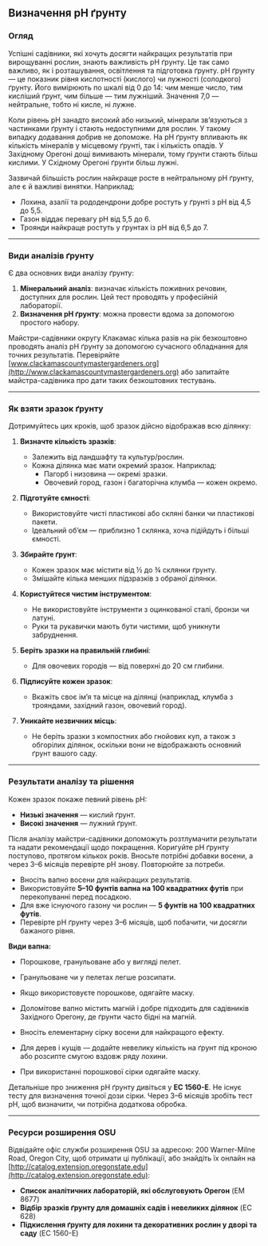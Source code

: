 ## Визначення pH ґрунту

### Огляд

Успішні садівники, які хочуть досягти найкращих результатів при вирощуванні рослин, знають важливість pH ґрунту. Це так само важливо, як і розташування, освітлення та підготовка ґрунту. pH ґрунту — це показник рівня кислотності (кислого) чи лужності (солодкого) ґрунту. Його вимірюють по шкалі від 0 до 14: чим менше число, тим кисліший ґрунт, чим більше — тим лужніший. Значення 7,0 — нейтральне, тобто ні кисле, ні лужне.

Коли рівень pH занадто високий або низький, мінерали зв’язуються з частинками ґрунту і стають недоступними для рослин. У такому випадку додавання добрив не допоможе. На pH ґрунту впливають як кількість мінералів у місцевому ґрунті, так і кількість опадів. У Західному Орегоні дощі вимивають мінерали, тому ґрунти стають більш кислими. У Східному Орегоні ґрунти більш лужні.

Зазвичай більшість рослин найкраще росте в нейтральному pH ґрунту, але є й важливі винятки. Наприклад:

- Лохина, азалії та рододендрони добре ростуть у ґрунті з pH від 4,5 до 5,5.
- Газон віддає перевагу pH від 5,5 до 6.
- Троянди найкраще ростуть у ґрунтах із pH від 6,5 до 7.

---

### Види аналізів ґрунту

Є два основних види аналізу ґрунту:

1. **Мінеральний аналіз**: визначає кількість поживних речовин, доступних для рослин. Цей тест проводять у професійній лабораторії.
2. **Визначення pH ґрунту**: можна провести вдома за допомогою простого набору.

Майстри-садівники округу Клакамас кілька разів на рік безкоштовно проводять аналіз pH ґрунту за допомогою сучасного обладнання для точних результатів. Перевіряйте [www.clackamascountymastergardeners.org](http://www.clackamascountymastergardeners.org) або запитайте майстра-садівника про дати таких безкоштовних тестувань.

---

### Як взяти зразок ґрунту

Дотримуйтесь цих кроків, щоб зразок дійсно відображав всю ділянку:

1. **Визначте кількість зразків**:
   - Залежить від ландшафту та культур/рослин.
   - Кожна ділянка має мати окремий зразок. Наприклад:
     - Пагорб і низовина — окремі зразки.
     - Овочевий город, газон і багаторічна клумба — кожен окремо.

2. **Підготуйте ємності**:
   - Використовуйте чисті пластикові або скляні банки чи пластикові пакети.
   - Ідеальний об’єм — приблизно 1 склянка, хоча підійдуть і більші ємності.

3. **Збирайте ґрунт**:
   - Кожен зразок має містити від ½ до ¾ склянки ґрунту.
   - Змішайте кілька менших підзразків з обраної ділянки.

4. **Користуйтеся чистим інструментом**:
   - Не використовуйте інструменти з оцинкованої сталі, бронзи чи латуні.
   - Руки та рукавички мають бути чистими, щоб уникнути забруднення.

5. **Беріть зразки на правильній глибині**:
   - Для овочевих городів — від поверхні до 20 см глибини.

6. **Підписуйте кожен зразок**:
   - Вкажіть своє ім’я та місце на ділянці (наприклад, клумба з трояндами, західний газон, овочевий город).

7. **Уникайте незвичних місць**:
   - Не беріть зразки з компостних або гнойових куп, а також з обгорілих ділянок, оскільки вони не відображають основний ґрунт вашого саду.

---

### Результати аналізу та рішення

Кожен зразок покаже певний рівень pH:

- **Низькі значення** — кислий ґрунт.
- **Високі значення** — лужний ґрунт.

Після аналізу майстри-садівники допоможуть розтлумачити результати та надати рекомендації щодо покращення. Коригуйте pH ґрунту поступово, протягом кількох років. Вносьте потрібні добавки восени, а через 3–6 місяців перевірте pH знову. Повторюйте за потреби.


- Вносіть вапно восени для найкращих результатів.
- Використовуйте **5–10 фунтів вапна на 100 квадратних футів** при перекопуванні перед посадкою.
- Для вже існуючого газону чи рослин — **5 фунтів на 100 квадратних футів**.
- Перевірте pH ґрунту через 3–6 місяців, щоб побачити, чи досягли бажаного рівня.

**Види вапна:**

- Порошкове, гранульоване або у вигляді пелет.
- Гранульоване чи у пелетах легше розсипати.
- Якщо використовуєте порошкове, одягайте маску.
- Доломітове вапно містить магній і добре підходить для садівників Західного Орегону, де ґрунти часто бідні на магній.


- Вносіть елементарну сірку восени для найкращого ефекту.
- Для дерев і кущів — додайте невелику кількість на ґрунт під кроною або розсипте смугою вздовж ряду лохини.
- При використанні порошкової сірки одягайте маску.

Детальніше про зниження pH ґрунту дивіться у **EC 1560-E**. Не існує тесту для визначення точної дози сірки. Через 3–6 місяців зробіть тест pH, щоб визначити, чи потрібна додаткова обробка.

---

### Ресурси розширення OSU

Відвідайте офіс служби розширення OSU за адресою: 200 Warner-Milne Road, Oregon City, щоб отримати ці публікації, або знайдіть їх онлайн на [http://catalog.extension.oregonstate.edu](http://catalog.extension.oregonstate.edu):

- **Список аналітичних лабораторій, які обслуговують Орегон** (EM 8677)
- **Відбір зразків ґрунту для домашніх садів і невеликих ділянок** (EC 628)
- **Підкислення ґрунту для лохини та декоративних рослин у дворі та саду** (EC 1560-E)
